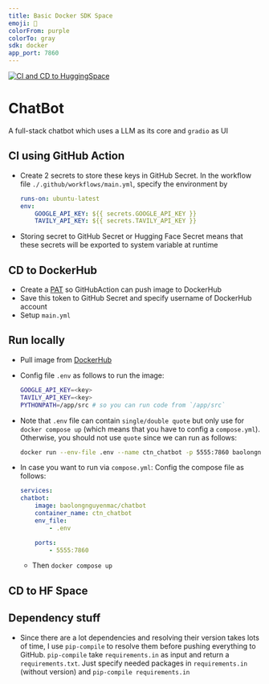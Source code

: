 ```yaml
---
title: Basic Docker SDK Space
emoji: 🐳
colorFrom: purple
colorTo: gray
sdk: docker
app_port: 7860
---
```


[![CI and CD to HuggingSpace](https://github.com/baolongnguyenmac/chatbot/actions/workflows/main.yml/badge.svg)](https://github.com/baolongnguyenmac/chatbot/actions/workflows/main.yml)

# ChatBot

A full-stack chatbot which uses a LLM as its core and `gradio` as UI

## CI using GitHub Action

- Create 2 secrets to store these keys in GitHub Secret. In the workflow file `./.github/workflows/main.yml`, specify the environment by

    ```yml
    runs-on: ubuntu-latest
    env:
        GOOGLE_API_KEY: ${{ secrets.GOOGLE_API_KEY }}
        TAVILY_API_KEY: ${{ secrets.TAVILY_API_KEY }}
    ```

- Storing secret to GitHub Secret or Hugging Face Secret means that these secrets will be exported to system variable at runtime

## CD to DockerHub

- Create a [PAT](https://app.docker.com/settings/personal-access-tokens) so GitHubAction can push image to DockerHub
- Save this token to GitHub Secret and specify username of DockerHub account
- Setup `main.yml`

## Run locally

- Pull image from [DockerHub](https://hub.docker.com/repository/docker/baolongnguyenmac/chatbot/general)
- Config file `.env` as follows to run the image:

    ```bash
    GOOGLE_API_KEY=<key>
    TAVILY_API_KEY=<key>
    PYTHONPATH=/app/src # so you can run code from `/app/src`
    ```

- Note that `.env` file can contain `single/double quote` but only use for `docker compose up` (which means that you have to config a `compose.yml`). Otherwise, you should not use `quote` since we can run as follows:

    ```bash
    docker run --env-file .env --name ctn_chatbot -p 5555:7860 baolongnguyenmac/chatbot
    ```

- In case you want to run via `compose.yml`: Config the compose file as follows:

    ```yml
    services:
    chatbot:
        image: baolongnguyenmac/chatbot
        container_name: ctn_chatbot
        env_file:
            - .env

        ports:
            - 5555:7860
    ```

    - Then `docker compose up`

## CD to HF Space

<!-- - sẽ viết sau -->

## Dependency stuff

- Since there are a lot dependencies and resolving their version takes lots of time, I use `pip-compile` to resolve them before pushing everything to GitHub. `pip-compile` take `requirements.in` as input and return a `requirements.txt`. Just specify needed packages in `requirements.in` (without version) and `pip-compile requirements.in`
